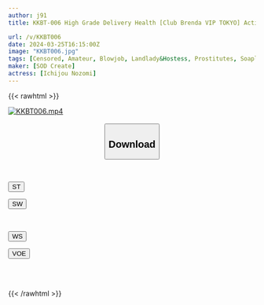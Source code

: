 ```yaml
---
author: j91
title: KKBT-006 High Grade Delivery Health [Club Brenda VIP TOKYO] Active Adult Entertainment Cast Nozomi Ichijo Would you like to experience the real customer service of an active delivery health lady? A surprise visit to troubled masochistic men! Nozomi Ichijo takes an amateur man out on a ladder

url: /v/KKBT006
date: 2024-03-25T16:15:00Z
image: "KKBT006.jpg"
tags: [Censored, Amateur, Blowjob, Landlady&Hostess, Prostitutes, Soapland, Solowork]
maker: [SOD Create]
actress: [Ichijou Nozomi]
---
```



{{< rawhtml >}}

<div class="video" data-videoid="ZjK2lxwXm8Fqb2d">
    <a href="javascript:;">
        <img src="/v/KKBT006/KKBT006.jpg" width="WIDTH" height="HEIGHT" alt="KKBT006.mp4" loading="lazy">
    </a>
</div>

<script type="text/javascript" src="https://j91.asia/asset/on-demand-st.js"></script>

<br>
  <link rel="stylesheet" href="https://j91.asia/asset/bs5.css">
  
  <center>
  <button class="btn btn-primary" type="button" data-bs-toggle="collapse" data-bs-target=".multi-collapse" aria-expanded="false" aria-controls="multiCollapseExample1 multiCollapseExample2"><h2>Download</h2></button></center>
</p>
<div class="row">
  <div class="col">
    <div class="collapse multi-collapse" id="multiCollapseExample1">
      <div class="card card-body">
	      	      <br>
<div class="buttons">  
<p><a href="https://streamtape.to/v/ZjK2lxwXm8Fqb2d" target="_blank"><button class="btn-hover color-3"><i class="fa fa-download"></i> ST</button></a></p>
<p><a href="https://asnwish.com/84ko3it0xv0a" target="_blank"><button class="btn-hover color-2"><i class="fa fa-download"></i> SW</button></a></p></div>
    </div>
  </div>
</div>
  <div class="col">
    <div class="collapse multi-collapse" id="multiCollapseExample2">
      <div class="card card-body">
	      <br>
<div class="buttons">
<p><a href="https://wolfstream.tv/9q5ene283pln"><button class="btn-hover color-9"><i class="fa fa-download"></i> WS</button></a></p>
<p><a href="https://voe.sx/gwzlk755otqn"><button class="btn-hover color-8"><i class="fa fa-download"></i> VOE</button></a></p></div>
<br><br>
      </div>
    </div>
  </div>
</div>

{{< /rawhtml >}}